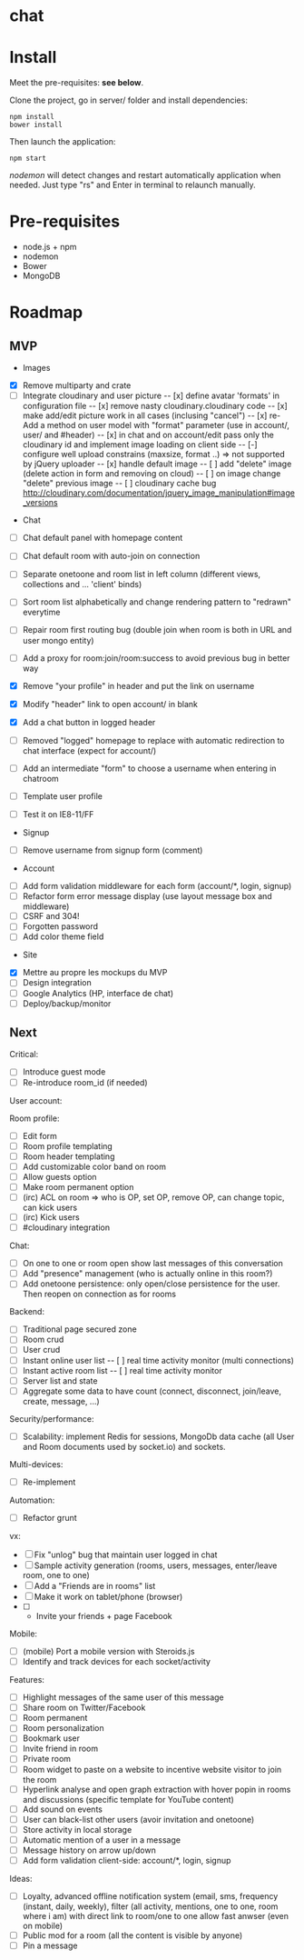 chat
====

# Install

Meet the pre-requisites: **see below**.

Clone the project, go in server/ folder and install dependencies:

```
npm install
bower install
```

Then launch the application:

```
npm start
```

*nodemon* will detect changes and restart automatically application when needed. Just type "rs" and Enter in terminal to relaunch manually.

# Pre-requisites

* node.js + npm
* nodemon
* Bower
* MongoDB

# Roadmap

## MVP

- Images
- [x] Remove multiparty and crate
- [ ] Integrate cloudinary and user picture
-- [x] define avatar 'formats' in configuration file
-- [x] remove nasty cloudinary.cloudinary code
-- [x] make add/edit picture work in all cases (inclusing "cancel")
-- [x] re-Add a method on user model with "format" parameter (use in account/, user/ and #header)
-- [x] in chat and on account/edit pass only the cloudinary id and implement image loading on client side
-- [-] configure well upload constrains (maxsize, format ..) => not supported by jQuery uploader
-- [x] handle default image
-- [ ] add "delete" image (delete action in form and removing on cloud)
-- [ ] on image change "delete" previous image
-- [ ] cloudinary cache bug http://cloudinary.com/documentation/jquery_image_manipulation#image_versions

- Chat
- [ ] Chat default panel with homepage content
- [ ] Chat default room with auto-join on connection
- [ ] Separate onetoone and room list in left column (different views, collections and ... 'client' binds)
- [ ] Sort room list alphabetically and change rendering pattern to "redrawn" everytime
- [ ] Repair room first routing bug (double join when room is both in URL and user mongo entity)
- [ ] Add a proxy for room:join/room:success to avoid previous bug in better way

- [x] Remove "your profile" in header and put the link on username
- [x] Modify "header" link to open account/ in blank
- [x] Add a chat button in logged header
- [ ] Removed "logged" homepage to replace with automatic redirection to chat interface (expect for account/)

- [ ] Add an intermediate "form" to choose a username when entering in chatroom

- [ ] Template user profile
- [ ] Test it on IE8-11/FF

- Signup
- [ ] Remove username from signup form (comment)

- Account
- [ ] Add form validation middleware for each form (account/*, login, signup)
- [ ] Refactor form error message display (use layout message box and middleware)
- [ ] CSRF and 304!
- [ ] Forgotten password
- [ ] Add color theme field

- Site
- [x] Mettre au propre les mockups du MVP
- [ ] Design integration
- [ ] Google Analytics (HP, interface de chat)
- [ ] Deploy/backup/monitor

## Next

Critical:
- [ ] Introduce guest mode
- [ ] Re-introduce room_id (if needed)

User account:

Room profile:
- [ ] Edit form
- [ ] Room profile templating
- [ ] Room header templating
- [ ] Add customizable color band on room
- [ ] Allow guests option
- [ ] Make room permanent option
- [ ] (irc) ACL on room => who is OP, set OP, remove OP, can change topic, can kick users
- [ ] (irc) Kick users
- [ ] #cloudinary integration

Chat:
- [ ] On one to one or room open show last messages of this conversation
- [ ] Add "presence" management (who is actually online in this room?)
- [ ] Add onetoone persistence: only open/close persistence for the user. Then reopen on connection as for rooms

Backend:
- [ ] Traditional page secured zone
- [ ] Room crud
- [ ] User crud
- [ ] Instant online user list
-- [ ] real time activity monitor (multi connections)
- [ ] Instant active room list
-- [ ] real time activity monitor
- [ ] Server list and state
- [ ] Aggregate some data to have count (connect, disconnect, join/leave, create, message, ...)

Security/performance:
- [ ] Scalability: implement Redis for sessions, MongoDb data cache (all User and Room documents used by socket.io) and sockets.

Multi-devices:
- [ ] Re-implement

Automation:
- [ ] Refactor grunt

vx:
- [ ] Fix "unlog" bug that maintain user logged in chat
- [ ] Sample activity generation (rooms, users, messages, enter/leave room, one to one)
- [ ] Add a "Friends are in rooms" list
- [ ] Make it work on tablet/phone (browser)
- [ ] + Invite your friends + page Facebook

Mobile:
- [ ] (mobile) Port a mobile version with Steroids.js
- [ ] Identify and track devices for each socket/activity

Features:
- [ ] Highlight messages of the same user of this message
- [ ] Share room on Twitter/Facebook
- [ ] Room permanent
- [ ] Room personalization
- [ ] Bookmark user
- [ ] Invite friend in room
- [ ] Private room
- [ ] Room widget to paste on a website to incentive website visitor to join the room
- [ ] Hyperlink analyse and open graph extraction with hover popin in rooms and discussions (specific template for YouTube content)
- [ ] Add sound on events
- [ ] User can black-list other users (avoir invitation and onetoone)
- [ ] Store activity in local storage
- [ ] Automatic mention of a user in a message
- [ ] Message history on arrow up/down
- [ ] Add form validation client-side: account/*, login, signup

Ideas:
- [ ] Loyalty, advanced offline notification system (email, sms, frequency (instant, daily, weekly), filter (all activity, mentions, one to one, room where i am) with direct link to room/one to one allow fast anwser (even on mobile)
- [ ] Public mod for a room (all the content is visible by anyone)
- [ ] Pin a message

